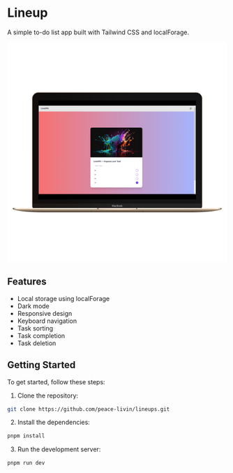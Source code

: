 # Lineup

A simple to-do list app built with Tailwind CSS and localForage.

![Mockup](mockup.png)

## Features

- Local storage using localForage
- Dark mode
- Responsive design
- Keyboard navigation
- Task sorting
- Task completion
- Task deletion

## Getting Started

To get started, follow these steps:

1. Clone the repository:

```bash
git clone https://github.com/peace-livin/lineups.git
```

2. Install the dependencies:

```bash
pnpm install
```

3. Run the development server:

```bash
pnpm run dev
```